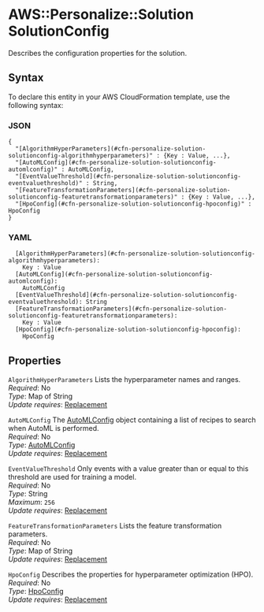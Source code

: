 # AWS::Personalize::Solution SolutionConfig<a name="aws-properties-personalize-solution-solutionconfig"></a>

Describes the configuration properties for the solution\.

## Syntax<a name="aws-properties-personalize-solution-solutionconfig-syntax"></a>

To declare this entity in your AWS CloudFormation template, use the following syntax:

### JSON<a name="aws-properties-personalize-solution-solutionconfig-syntax.json"></a>

```
{
  "[AlgorithmHyperParameters](#cfn-personalize-solution-solutionconfig-algorithmhyperparameters)" : {Key : Value, ...},
  "[AutoMLConfig](#cfn-personalize-solution-solutionconfig-automlconfig)" : AutoMLConfig,
  "[EventValueThreshold](#cfn-personalize-solution-solutionconfig-eventvaluethreshold)" : String,
  "[FeatureTransformationParameters](#cfn-personalize-solution-solutionconfig-featuretransformationparameters)" : {Key : Value, ...},
  "[HpoConfig](#cfn-personalize-solution-solutionconfig-hpoconfig)" : HpoConfig
}
```

### YAML<a name="aws-properties-personalize-solution-solutionconfig-syntax.yaml"></a>

```
  [AlgorithmHyperParameters](#cfn-personalize-solution-solutionconfig-algorithmhyperparameters):
    Key : Value
  [AutoMLConfig](#cfn-personalize-solution-solutionconfig-automlconfig):
    AutoMLConfig
  [EventValueThreshold](#cfn-personalize-solution-solutionconfig-eventvaluethreshold): String
  [FeatureTransformationParameters](#cfn-personalize-solution-solutionconfig-featuretransformationparameters):
    Key : Value
  [HpoConfig](#cfn-personalize-solution-solutionconfig-hpoconfig):
    HpoConfig
```

## Properties<a name="aws-properties-personalize-solution-solutionconfig-properties"></a>

`AlgorithmHyperParameters` <a name="cfn-personalize-solution-solutionconfig-algorithmhyperparameters"></a>
Lists the hyperparameter names and ranges\.  
_Required_: No  
_Type_: Map of String  
_Update requires_: [Replacement](https://docs.aws.amazon.com/AWSCloudFormation/latest/UserGuide/using-cfn-updating-stacks-update-behaviors.html#update-replacement)

`AutoMLConfig` <a name="cfn-personalize-solution-solutionconfig-automlconfig"></a>
The [AutoMLConfig](https://docs.aws.amazon.com/personalize/latest/dg/API_AutoMLConfig.html) object containing a list of recipes to search when AutoML is performed\.  
_Required_: No  
_Type_: [AutoMLConfig](aws-properties-personalize-solution-automlconfig.md)  
_Update requires_: [Replacement](https://docs.aws.amazon.com/AWSCloudFormation/latest/UserGuide/using-cfn-updating-stacks-update-behaviors.html#update-replacement)

`EventValueThreshold` <a name="cfn-personalize-solution-solutionconfig-eventvaluethreshold"></a>
Only events with a value greater than or equal to this threshold are used for training a model\.  
_Required_: No  
_Type_: String  
_Maximum_: `256`  
_Update requires_: [Replacement](https://docs.aws.amazon.com/AWSCloudFormation/latest/UserGuide/using-cfn-updating-stacks-update-behaviors.html#update-replacement)

`FeatureTransformationParameters` <a name="cfn-personalize-solution-solutionconfig-featuretransformationparameters"></a>
Lists the feature transformation parameters\.  
_Required_: No  
_Type_: Map of String  
_Update requires_: [Replacement](https://docs.aws.amazon.com/AWSCloudFormation/latest/UserGuide/using-cfn-updating-stacks-update-behaviors.html#update-replacement)

`HpoConfig` <a name="cfn-personalize-solution-solutionconfig-hpoconfig"></a>
Describes the properties for hyperparameter optimization \(HPO\)\.  
_Required_: No  
_Type_: [HpoConfig](aws-properties-personalize-solution-hpoconfig.md)  
_Update requires_: [Replacement](https://docs.aws.amazon.com/AWSCloudFormation/latest/UserGuide/using-cfn-updating-stacks-update-behaviors.html#update-replacement)
